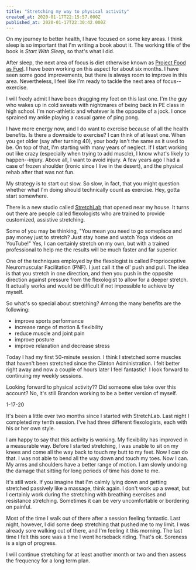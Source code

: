 ```yaml
---
title: "Stretching my way to physical activity"
created_at: 2020-01-17T22:15:57.000Z
published_at: 2020-01-17T22:30:42.000Z
---
```

On my journey to better health, I have focused on some key areas. I think sleep is so important that I'm writing a book about it. The working title of the book is _Start With Sleep_, so that's what I did. 

After sleep, the next area of focus is diet otherwise known as [Project Food as Fuel](https://200wordsaday.com/words/project-food-as-fuel-166515cd04215d04c0). I have been working on this aspect for about six months. I have seen some good improvements, but there is always room to improve in this area. Nevertheless, I feel like I'm ready to tackle the next area of focus--exercise.

I will freely admit I have been dragging my feet on this last one. I'm the guy who wakes up in cold sweats with nightmares of being back in PE class in high school. I'm non-athletic and whatever is the opposite of a jock. I once sprained my ankle playing a casual game of ping pong. 

I have more energy now, and I do want to exercise because of all the health benefits. Is there a downside to exercise? I can think of at least one. When you get older (say after turning 40), your body isn't the same as it used to be. On top of that, I'm starting with many years of neglect. If I start working out like crazy (especially when trying to add muscle), I know what's likely to happen--injury. Above all, I want to avoid injury. A few years ago I had a case of frozen shoulder (ironic since I live in the desert), and the physical rehab after that was not fun.

My strategy is to start out slow. So slow, in fact, that you might question whether what I'm doing should technically count as exercise. Hey, gotta start somewhere.

There is a new studio called [StretchLab](https://stretchlab.com/) that opened near my house. It turns out there are people called flexologists who are trained to provide customized, assistive stretching. 

Some of you may be thinking, "You mean you need to go someplace and pay money just to stretch? Just stay home and watch Yoga videos on YouTube!" Yes, I can certainly stretch on my own, but with a trained professional to help me the results will be much faster and far superior.

One of the techniques employed by the flexologist is called Proprioceptive Neuromuscular Facilitation (PNF). I just call it the ol' push and pull. The idea is that you stretch in one direction, and then you push in the opposite direction against pressure from the flexologist to allow for a deeper stretch. It actually works and would be difficult if not impossible to achieve by myself.

So what's so special about stretching? Among the many benefits are the following: 

*   improve sports performance
*   increase range of motion & flexibility
*   reduce muscle and joint pain
*   improve posture
*   improve relaxation and decrease stress

Today I had my first 50-minute session. I think I stretched some muscles that haven't been stretched since the Clinton Administration. I felt better right away and now a couple of hours later I feel fantastic!  I look forward to continuing my weekly sessions.

Looking forward to physical activity?? Did someone else take over this account? No, it's still Brandon working to be a better version of myself.  

1-17-20

It's been a little over two months since I started with StretchLab. Last night I completed my tenth session. I've had three different flexologists, each with his or her own style.

I am happy to say that this activity is working. My flexibility has improved in a measurable way. Before I started stretching, I was unable to sit on my knees and come all the way back to touch my butt to my feet. Now I can do that. I was not able to bend all the way down and touch my toes. Now I can. My arms and shoulders have a better range of motion. I am slowly undoing the damage that sitting for long periods of time has done to me.

It's still work. If you imagine that I'm calmly lying down and getting stretched passively like a massage, think again. I don't work up a sweat, but I certainly work during the stretching with breathing exercises and resistance stretching. Sometimes it can be very uncomfortable or bordering on painful. 

Most of the time I walk out of there after a session feeling fantastic. Last night, however, I did some deep stretching that pushed me to my limit. I was already sore walking out of there, and I'm feeling it this morning. The last time I felt this sore was a time I went horseback riding. That's ok. Soreness is a sign of progress.

I will continue stretching for at least another month or two and then assess the frequency for a long term plan.
